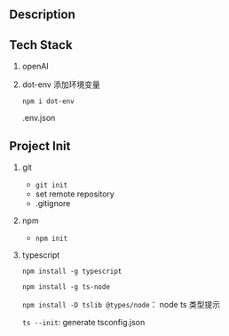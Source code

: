 ## Description

## Tech Stack

1. openAI

2. dot-env  添加环境变量

   `npm i dot-env`

   .env.json

## Project Init

1. git

   - `git init`
   - set remote repository
   - .gitignore

2. npm

   - `npm init`

3. typescript

   `npm install -g typescript`

   `npm install -g ts-node`

   `npm install -D tslib @types/node`： node ts 类型提示
   
   `ts --init`:  generate tsconfig.json